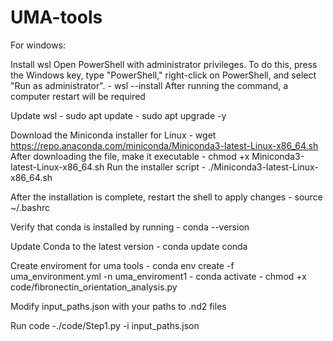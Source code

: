 # UMA-tools

For windows:

Install wsl
    Open PowerShell with administrator privileges. To do this, press the Windows key, type "PowerShell," right-click on PowerShell, and select "Run as administrator".
    - wsl --install
    After running the command, a computer restart will be required

Update wsl
    - sudo apt update
    - sudo apt upgrade -y

Download the Miniconda installer for Linux
    - wget https://repo.anaconda.com/miniconda/Miniconda3-latest-Linux-x86_64.sh
After downloading the file, make it executable
    - chmod +x Miniconda3-latest-Linux-x86_64.sh
Run the installer script
    - ./Miniconda3-latest-Linux-x86_64.sh

After the installation is complete, restart the shell to apply changes
    - source ~/.bashrc

Verify that conda is installed by running
    - conda --version

Update Conda to the latest version
    - conda update conda

Create enviroment for uma tools
    - conda env create -f uma_environment.yml -n uma_enviroment1
    - conda activate <name of enviroment>
    - chmod +x code/fibronectin_orientation_analysis.py

Modify input_paths.json with your paths to .nd2 files

Run code
    -./code/Step1.py -i input_paths.json